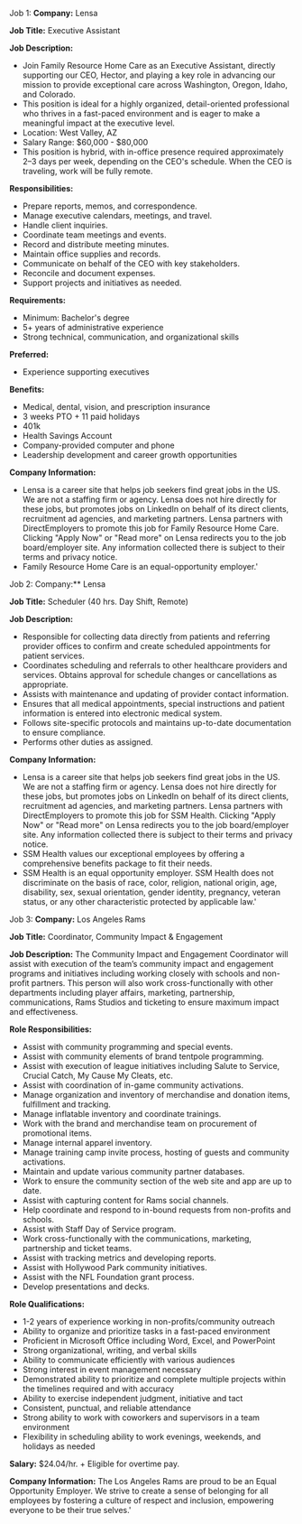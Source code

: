 
Job 1:
**Company:** Lensa

**Job Title:** Executive Assistant

**Job Description:**
- Join Family Resource Home Care as an Executive Assistant, directly supporting our CEO, Hector, and playing a key role in advancing our mission to provide exceptional care across Washington, Oregon, Idaho, and Colorado.
- This position is ideal for a highly organized, detail-oriented professional who thrives in a fast-paced environment and is eager to make a meaningful impact at the executive level.
- Location: West Valley, AZ
- Salary Range: $60,000 - $80,000
- This position is hybrid, with in-office presence required approximately 2–3 days per week, depending on the CEO\'s schedule. When the CEO is traveling, work will be fully remote.

**Responsibilities:**
- Prepare reports, memos, and correspondence.
- Manage executive calendars, meetings, and travel.
- Handle client inquiries.
- Coordinate team meetings and events.
- Record and distribute meeting minutes.
- Maintain office supplies and records.
- Communicate on behalf of the CEO with key stakeholders.
- Reconcile and document expenses.
- Support projects and initiatives as needed.

**Requirements:**
- Minimum: Bachelor\'s degree
- 5+ years of administrative experience
- Strong technical, communication, and organizational skills

**Preferred:**
- Experience supporting executives

**Benefits:**
- Medical, dental, vision, and prescription insurance
- 3 weeks PTO + 11 paid holidays
- 401k
- Health Savings Account
- Company-provided computer and phone
- Leadership development and career growth opportunities

**Company Information:**
- Lensa is a career site that helps job seekers find great jobs in the US. We are not a staffing firm or agency. Lensa does not hire directly for these jobs, but promotes jobs on LinkedIn on behalf of its direct clients, recruitment ad agencies, and marketing partners. Lensa partners with DirectEmployers to promote this job for Family Resource Home Care. Clicking "Apply Now" or "Read more" on Lensa redirects you to the job board/employer site. Any information collected there is subject to their terms and privacy notice.
- Family Resource Home Care is an equal-opportunity employer.'

Job 2:
Company:** Lensa

**Job Title:** Scheduler (40 hrs. Day Shift, Remote)

**Job Description:**
- Responsible for collecting data directly from patients and referring provider offices to confirm and create scheduled appointments for patient services.
- Coordinates scheduling and referrals to other healthcare providers and services. Obtains approval for schedule changes or cancellations as appropriate.
- Assists with maintenance and updating of provider contact information.
- Ensures that all medical appointments, special instructions and patient information is entered into electronic medical system.
- Follows site-specific protocols and maintains up-to-date documentation to ensure compliance.
- Performs other duties as assigned.

**Company Information:**
- Lensa is a career site that helps job seekers find great jobs in the US. We are not a staffing firm or agency. Lensa does not hire directly for these jobs, but promotes jobs on LinkedIn on behalf of its direct clients, recruitment ad agencies, and marketing partners. Lensa partners with DirectEmployers to promote this job for SSM Health. Clicking "Apply Now" or "Read more" on Lensa redirects you to the job board/employer site. Any information collected there is subject to their terms and privacy notice.
- SSM Health values our exceptional employees by offering a comprehensive benefits package to fit their needs.
- SSM Health is an equal opportunity employer. SSM Health does not discriminate on the basis of race, color, religion, national origin, age, disability, sex, sexual orientation, gender identity, pregnancy, veteran status, or any other characteristic protected by applicable law.'

Job 3:
**Company:** Los Angeles Rams

**Job Title:** Coordinator, Community Impact & Engagement

**Job Description:**
The Community Impact and Engagement Coordinator will assist with execution of the team’s community impact and engagement programs and initiatives including working closely with schools and non-profit partners. This person will also work cross-functionally with other departments including player affairs, marketing, partnership, communications, Rams Studios and ticketing to ensure maximum impact and effectiveness.

**Role Responsibilities:**
- Assist with community programming and special events.
- Assist with community elements of brand tentpole programming.
- Assist with execution of league initiatives including Salute to Service, Crucial Catch, My Cause My Cleats, etc.
- Assist with coordination of in-game community activations.
- Manage organization and inventory of merchandise and donation items, fulfillment and tracking.
- Manage inflatable inventory and coordinate trainings.
- Work with the brand and merchandise team on procurement of promotional items.
- Manage internal apparel inventory.
- Manage training camp invite process, hosting of guests and community activations.
- Maintain and update various community partner databases.
- Work to ensure the community section of the web site and app are up to date.
- Assist with capturing content for Rams social channels.
- Help coordinate and respond to in-bound requests from non-profits and schools.
- Assist with Staff Day of Service program.
- Work cross-functionally with the communications, marketing, partnership and ticket teams.
- Assist with tracking metrics and developing reports.
- Assist with Hollywood Park community initiatives.
- Assist with the NFL Foundation grant process.
- Develop presentations and decks.

**Role Qualifications:**
- 1-2 years of experience working in non-profits/community outreach
- Ability to organize and prioritize tasks in a fast-paced environment
- Proficient in Microsoft Office including Word, Excel, and PowerPoint
- Strong organizational, writing, and verbal skills
- Ability to communicate efficiently with various audiences
- Strong interest in event management necessary
- Demonstrated ability to prioritize and complete multiple projects within the timelines required and with accuracy
- Ability to exercise independent judgment, initiative and tact
- Consistent, punctual, and reliable attendance
- Strong ability to work with coworkers and supervisors in a team environment
- Flexibility in scheduling ability to work evenings, weekends, and holidays as needed

**Salary:** $24.04/hr. + Eligible for overtime pay.

**Company Information:**
The Los Angeles Rams are proud to be an Equal Opportunity Employer. We strive to create a sense of belonging for all employees by fostering a culture of respect and inclusion, empowering everyone to be their true selves.'
